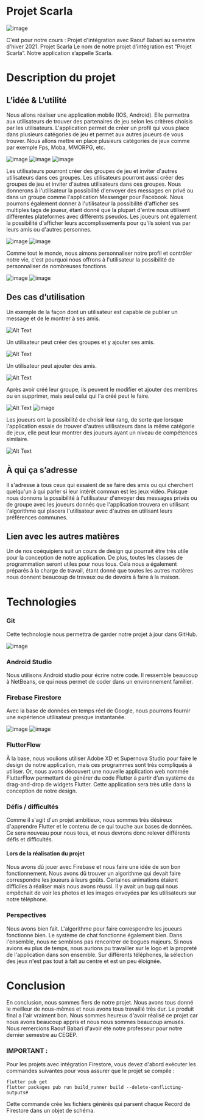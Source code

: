 # Projet Scarla
![image](https://user-images.githubusercontent.com/54373272/117572138-8013c500-b09f-11eb-9915-9d51788d7981.png)

C'est pour notre cours : Projet d'intégration avec Raouf Babari au semestre d'hiver 2021.
Projet Scarla
Le nom de notre projet d’intégration est “Projet Scarla”.  Notre application s’appelle Scarla.

# Description du projet 
## L’idée & L’utilité
Nous allons réaliser une application mobile (IOS, Android). Elle permettra aux utilisateurs de trouver des partenaires de jeu selon les critères choisis par les utilisateurs. L'application permet de créer un profil qui vous place dans plusieurs catégories de jeu et permet aux autres joueurs de vous trouver. Nous allons mettre en place plusieurs catégories de jeux comme par exemple Fps, Moba, MMORPG, etc.

  ![image](https://user-images.githubusercontent.com/54373272/117571632-62ddf700-b09d-11eb-8d7c-b49ab34a1e0d.png) 
  ![image](https://user-images.githubusercontent.com/54373272/117571633-64a7ba80-b09d-11eb-8bb0-b3c9ff238c03.png) 
  ![image](https://user-images.githubusercontent.com/54373272/117571635-66717e00-b09d-11eb-9975-39cd92040922.png) 
  
Les utilisateurs pourront créer des groupes de jeu et inviter d'autres utilisateurs dans ces groupes. Les utilisateurs pourront aussi créer des groupes de jeu et inviter d'autres utilisateurs dans ces groupes. Nous donnerons à l'utilisateur la possibilité d'envoyer des messages en privé ou dans un groupe comme l'application Messenger pour Facebook. Nous pourrons également donner à l'utilisateur la possibilité d'afficher ses multiples tags de joueur, étant donné que la plupart d'entre nous utilisent différentes plateformes avec différents pseudos. Les joueurs ont également la possibilité d'afficher leurs accomplissements pour qu'ils soient vus par leurs amis ou d'autres personnes.

  ![image](https://user-images.githubusercontent.com/54373272/117571736-cbc56f00-b09d-11eb-80d3-22c6d894ee76.png)
  ![image](https://user-images.githubusercontent.com/54373272/117571740-cd8f3280-b09d-11eb-91bf-c7582020866a.png)

Comme tout le monde, nous aimons personnaliser notre profil et contrôler notre vie, c'est pourquoi nous offrons à l'utilisateur la possibilité de personnaliser de nombreuses fonctions.

  ![image](https://user-images.githubusercontent.com/54373272/117571779-f6172c80-b09d-11eb-874c-15e64cc112bc.png)
  ![image](https://user-images.githubusercontent.com/54373272/117571785-fadbe080-b09d-11eb-92f8-7429f2169cab.png)
  
 ## Des cas d’utilisation 
Un exemple de la façon dont un utilisateur est capable de publier un message et de le montrer à ses amis.
	
  ![Alt Text](https://media.giphy.com/media/7hgkd1YcbHHtBBjrKF/giphy.gif)
  
Un utilisateur peut créer des groupes et y ajouter ses amis.

  ![Alt Text](https://media.giphy.com/media/IIwqjovlmCZoxybh3I/giphy.gif)
 
Un utilisateur peut ajouter des amis.

  ![Alt Text](https://media.giphy.com/media/VL1eN1zHYhZzbOW3gE/giphy.gif)
 
Après avoir créé leur groupe, ils peuvent le modifier et ajouter des membres ou en supprimer, mais seul celui qui l'a créé peut le faire.

  ![Alt Text](https://media.giphy.com/media/HEcQEe8Q1kZGZ3sSog/giphy.gif)
  ![image](https://user-images.githubusercontent.com/54373272/117572228-e993d380-b09f-11eb-86af-dd27c355b0dd.png)
  
Les joueurs ont la possibilité de choisir leur rang, de sorte que lorsque l'application essaie de trouver d'autres utilisateurs dans la même catégorie de jeux, elle peut leur montrer des joueurs ayant un niveau de compétences similaire.

  ![Alt Text](https://media.giphy.com/media/MulTemVHcj6dPEfALE/giphy.gif)

## À qui ça s’adresse
Il s'adresse à tous ceux qui essaient de se faire des amis ou qui cherchent quelqu'un à qui parler si leur intérêt commun est les jeux vidéo. Puisque nous donnons la possibilité à l'utilisateur d'envoyer des messages privés ou de groupe avec les joueurs donnés que l'application trouvera en utilisant l'algorithme qui placera l'utilisateur avec d'autres en utilisant leurs préférences communes.

## Lien avec les autres matières
Un de nos coéquipiers suit un cours de design qui pourrait être très utile pour la conception de notre application. De plus, toutes les classes de programmation seront utiles pour nous tous. Cela nous a également préparés à la charge de travail, étant donné que toutes les autres matières nous donnent beaucoup de travaux ou de devoirs à faire à la maison.

# Technologies 
### Git
Cette technologie nous permettra de garder notre projet à jour dans GitHub.

 ![image](https://user-images.githubusercontent.com/54373272/117572681-fc0f0c80-b0a1-11eb-867a-8eec4d852fc0.png)

### Android Studio 
Nous utilisons Android studio pour écrire notre code. Il ressemble beaucoup à NetBeans, ce qui nous permet de coder dans un environnement familier.

### Firebase Firestore
Avec la base de données en temps réel de Google, nous pourrons fournir une expérience utilisateur presque instantanée.

   ![image](https://user-images.githubusercontent.com/54373272/117572688-03361a80-b0a2-11eb-9730-e93e960b5e59.png)
   ![image](https://user-images.githubusercontent.com/54373272/117572698-092bfb80-b0a2-11eb-93e0-bf1cb4f931d0.png)

### FlutterFlow
À la base, nous voulions utiliser Adobe XD et Supernova Studio pour faire le design de notre application, mais ces programmes sont très compliqués à utiliser. Or, nous avons découvert une nouvelle application web nommée FlutterFlow permettant de générer du code Flutter à partir d’un système de drag-and-drop de widgets Flutter. Cette application sera très utile dans la conception de notre design.

### Défis / difficultés 
Comme il s'agit d'un projet ambitieux, nous sommes très désireux d'apprendre Flutter et le contenu de ce qui touche aux bases de données. Ce sera nouveau pour nous tous, et nous devrons donc relever différents défis et difficultés.

#### Lors de la réalisation du projet
Nous avons dû jouer avec Firebase et nous faire une idée de son bon fonctionnement.
Nous avons dû trouver un algorithme qui devait faire correspondre les joueurs à leurs goûts. 
Certaines animations étaient difficiles à réaliser mais nous avons réussi.
Il y avait un bug qui nous empêchait de voir les photos et les images envoyées par les utilisateurs sur notre téléphone.

### Perspectives
Nous avons bien fait. L'algorithme pour faire correspondre les joueurs fonctionne bien. Le système de chat fonctionne également bien. Dans l'ensemble, nous ne semblons pas rencontrer de bogues majeurs. Si nous avions eu plus de temps, nous aurions pu travailler sur le logo et la propreté de l'application dans son ensemble. Sur différents téléphones, la sélection des jeux n'est pas tout à fait au centre et est un peu éloignée.


# Conclusion
En conclusion, nous sommes fiers de notre projet. Nous avons tous donné le meilleur de nous-mêmes et nous avons tous travaillé très dur. Le produit final a l'air vraiment bon. Nous sommes heureux d'avoir réalisé ce projet car nous avons beaucoup appris et nous nous sommes beaucoup amusés. Nous remercions Raouf Babari d'avoir été notre professeur pour notre dernier semestre au CEGEP.  


 

### IMPORTANT :

Pour les projets avec intégration Firestore, vous devez d'abord exécuter les commandes suivantes pour vous assurer que le projet se compile :

```
flutter pub get
flutter packages pub run build_runner build --delete-conflicting-outputs#
```
Cette commande crée les fichiers générés qui parsent chaque Record de Firestore dans un objet de schéma.


